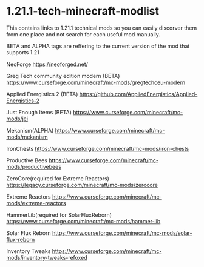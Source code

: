 # 1.21.1-tech-minecraft-modlist
This contains links to 1.21.1 technical mods so you can easily discorver them from one place and not search for each useful mod manually.

BETA and ALPHA tags are reffering to the current version of the mod that supports 1.21

NeoForge https://neoforged.net/

Greg Tech community edition modern (BETA) https://www.curseforge.com/minecraft/mc-mods/gregtechceu-modern

Applied Energistics 2 (BETA) https://github.com/AppliedEnergistics/Applied-Energistics-2

Just Enough Items (BETA) https://www.curseforge.com/minecraft/mc-mods/jei

Mekanism(ALPHA) https://www.curseforge.com/minecraft/mc-mods/mekanism

IronChests https://www.curseforge.com/minecraft/mc-mods/iron-chests

Productive Bees https://www.curseforge.com/minecraft/mc-mods/productivebees

ZeroCore(required for Extreme Reactors) https://legacy.curseforge.com/minecraft/mc-mods/zerocore

Extreme Reactors https://www.curseforge.com/minecraft/mc-mods/extreme-reactors

HammerLib(required for SolarFluxReborn) https://www.curseforge.com/minecraft/mc-mods/hammer-lib

Solar Flux Reborn https://www.curseforge.com/minecraft/mc-mods/solar-flux-reborn

Inventory Tweaks https://www.curseforge.com/minecraft/mc-mods/inventory-tweaks-refoxed
